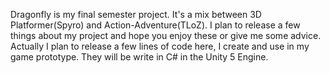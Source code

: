 Dragonfly is my final semester project. It's a mix between 3D Platformer(Spyro) and Action-Adventure(TLoZ). 
I plan to release a few things about my project and hope you enjoy these or give me some advice. 
Actually I plan to release a few lines of code here, I create and use in my game prototype. 
They will be write in C# in the Unity 5 Engine.
